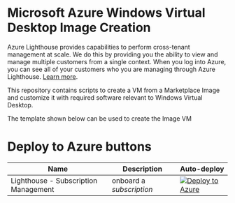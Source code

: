 # Microsoft Azure Windows Virtual Desktop Image Creation

Azure Lighthouse provides capabilities to perform cross-tenant management at scale.  We do this by providing you the ability to view and manage multiple customers from a single context. When you log into Azure, you can see all of your customers who you are managing through Azure Lighthouse. [Learn more](https://azure.com/lighthouse).

This repository contains scripts to create a VM from a Marketplace Image and customize it with required software relevant to Windows Virtual Desktop.

The template shown below can be used to create the Image VM

# Deploy to Azure buttons

Name | Description   | Auto-deploy   |
-----| ------------- |--------------- | 
| Lighthouse - Subscription Management | onboard a *subscription* | [![Deploy to Azure](https://aka.ms/deploytoazurebutton)](https://portal.azure.com/#create/Microsoft.Template/uri/https%3A%2F%2Fraw.githubusercontent.com%2FBistech%2FAzure%2Fmaster%2FWVD%2FImage%2Fdeploy.json)
